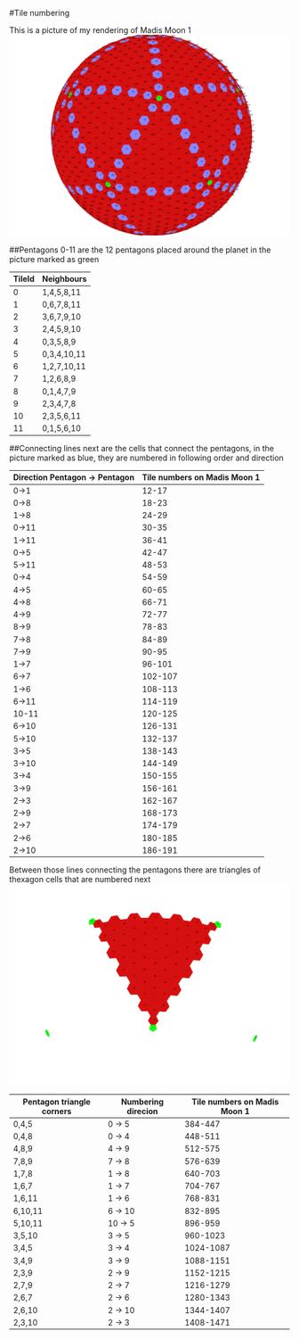 #Tile numbering

This is a picture of my rendering of Madis Moon 1
![](MadisMoon1Tile0.png)

##Pentagons
0-11 are the 12 pentagons placed around the planet in the picture marked as green

| TileId | Neighbours |
|--------|------------|
| 0      | 1,4,5,8,11 |
| 1      | 0,6,7,8,11 |
| 2      | 3,6,7,9,10 |
| 3      | 2,4,5,9,10 |
| 4      | 0,3,5,8,9 |
| 5      | 0,3,4,10,11 |
| 6      | 1,2,7,10,11 |
| 7      | 1,2,6,8,9 |
| 8      | 0,1,4,7,9 |
| 9      | 2,3,4,7,8 |
| 10     | 2,3,5,6,11 |
| 11     | 0,1,5,6,10 |

##Connecting lines
next are the cells that connect the pentagons, in the picture marked as blue, they are numbered in following order and direction

| Direction Pentagon -> Pentagon | Tile numbers on Madis Moon 1 |
|--------|---------|
| 0->1   | 12-17   |
| 0->8   | 18-23   |
| 1->8   | 24-29   |
| 0->11  | 30-35   |
| 1->11  | 36-41   |
| 0->5   | 42-47   |
| 5->11  | 48-53   |
| 0->4   | 54-59   |
| 4->5   | 60-65   |
| 4->8   | 66-71   |
| 4->9   | 72-77   |
| 8->9   | 78-83   |
| 7->8   | 84-89   |
| 7->9   | 90-95   |
| 1->7   | 96-101  |
| 6->7   | 102-107 |
| 1->6   | 108-113 |
| 6->11  | 114-119 |
| 10-11  | 120-125 |
| 6->10  | 126-131 |
| 5->10  | 132-137 |
| 3->5   | 138-143 |
| 3->10  | 144-149 |
| 3->4   | 150-155 |
| 3->9   | 156-161 |
| 2->3   | 162-167 |
| 2->9   | 168-173 |
| 2->7   | 174-179 |
| 2->6   | 180-185 |
| 2->10  | 186-191 |

Between those lines connecting the pentagons there are triangles of thexagon cells that are numbered next
![](MadisMoon1Triangle0-1-8.png)

| Pentagon triangle corners | Numbering direcion |Tile numbers on Madis Moon 1 |
|-------------|-----------|-------|
| 0,4,5   | 0 -> 5   | 384-447 |
| 0,4,8   | 0 -> 4   | 448-511
| 4,8,9   | 4 -> 9   | 512-575
| 7,8,9   | 7 -> 8   | 576-639
| 1,7,8   | 1 -> 8   | 640-703
| 1,6,7   | 1 -> 7   | 704-767
| 1,6,11  | 1 -> 6   | 768-831
| 6,10,11 | 6 -> 10  | 832-895
| 5,10,11 | 10 -> 5  | 896-959
| 3,5,10  | 3 -> 5   | 960-1023
| 3,4,5   | 3 -> 4   | 1024-1087
| 3,4,9   | 3 -> 9   | 1088-1151
| 2,3,9   | 2 -> 9   | 1152-1215
| 2,7,9   | 2 -> 7   | 1216-1279
| 2,6,7   | 2 -> 6   | 1280-1343
| 2,6,10  | 2 -> 10  | 1344-1407
| 2,3,10  | 2 -> 3   | 1408-1471

